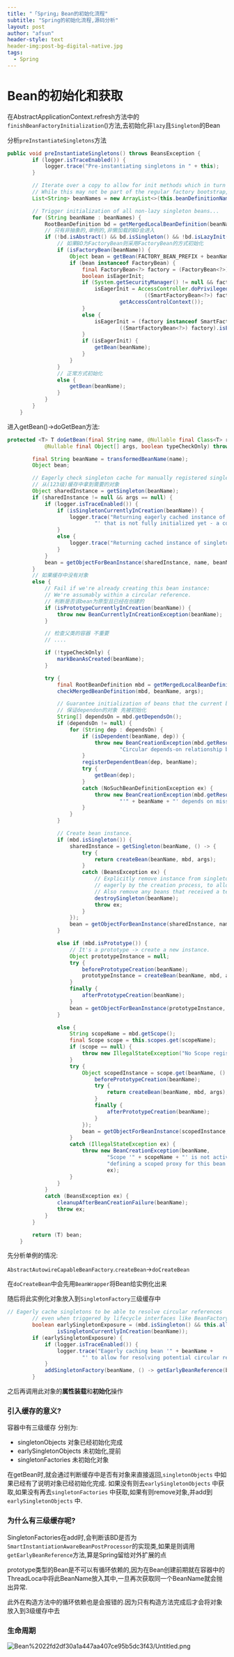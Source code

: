 ```yaml
---
title: "「Spring」Bean的初始化流程"
subtitle: "Spring的初始化流程,源码分析"
layout: post
author: "afsun"
header-style: text
header-img:post-bg-digital-native.jpg
tags:
  - Spring
---
```

# Bean的初始化和获取

在AbstractApplicationContext.refresh方法中的`finishBeanFactoryInitialization`()方法,去初始化非`lazy`且`Singleton`的Bean

分析`preInstantiateSingletons`方法

```java
public void preInstantiateSingletons() throws BeansException {
		if (logger.isTraceEnabled()) {
			logger.trace("Pre-instantiating singletons in " + this);
		}

		// Iterate over a copy to allow for init methods which in turn register new bean definitions.
		// While this may not be part of the regular factory bootstrap, it does otherwise work fine.
		List<String> beanNames = new ArrayList<>(this.beanDefinitionNames);

		// Trigger initialization of all non-lazy singleton beans...
		for (String beanName : beanNames) {
			RootBeanDefinition bd = getMergedLocalBeanDefinition(beanName);
			// 只有非抽象的,单例的,非懒加载的BD会进入
			if (!bd.isAbstract() && bd.isSingleton() && !bd.isLazyInit()) {
				// 如果BD为FactoryBean则采用FactoryBean的方式初始化
				if (isFactoryBean(beanName)) {
					Object bean = getBean(FACTORY_BEAN_PREFIX + beanName);
					if (bean instanceof FactoryBean) {
						final FactoryBean<?> factory = (FactoryBean<?>) bean;
						boolean isEagerInit;
						if (System.getSecurityManager() != null && factory instanceof SmartFactoryBean) {
							isEagerInit = AccessController.doPrivileged((PrivilegedAction<Boolean>)
											((SmartFactoryBean<?>) factory)::isEagerInit,
									getAccessControlContext());
						}
						else {
							isEagerInit = (factory instanceof SmartFactoryBean &&
									((SmartFactoryBean<?>) factory).isEagerInit());
						}
						if (isEagerInit) {
							getBean(beanName);
						}
					}
				}
				// 正常方式初始化
				else {
					getBean(beanName);
				}
			}
		}
	}
```

进入getBean()→doGetBean方法:

```java
protected <T> T doGetBean(final String name, @Nullable final Class<T> requiredType,
			@Nullable final Object[] args, boolean typeCheckOnly) throws BeansException {

		final String beanName = transformedBeanName(name);
		Object bean;

		// Eagerly check singleton cache for manually registered singletons.
		// 从(123级)缓存中拿到需要的对象
		Object sharedInstance = getSingleton(beanName);
		if (sharedInstance != null && args == null) {
			if (logger.isTraceEnabled()) {
				if (isSingletonCurrentlyInCreation(beanName)) {
					logger.trace("Returning eagerly cached instance of singleton bean '" + beanName +
							"' that is not fully initialized yet - a consequence of a circular reference");
				}
				else {
					logger.trace("Returning cached instance of singleton bean '" + beanName + "'");
				}
			}
			bean = getObjectForBeanInstance(sharedInstance, name, beanName, null);
		}
		// 如果缓存中没有对象
		else {
			// Fail if we're already creating this bean instance:
			// We're assumably within a circular reference.
			// 判断是否该bean为原型且已经在创建的
			if (isPrototypeCurrentlyInCreation(beanName)) {
				throw new BeanCurrentlyInCreationException(beanName);
			}

			// 检查父类的容器 不重要
			// ....

			if (!typeCheckOnly) {
				markBeanAsCreated(beanName);
			}

			try {
				final RootBeanDefinition mbd = getMergedLocalBeanDefinition(beanName);
				checkMergedBeanDefinition(mbd, beanName, args);

				// Guarantee initialization of beans that the current bean depends on.
				// 保证dependon的对象 先被初始化
				String[] dependsOn = mbd.getDependsOn();
				if (dependsOn != null) {
					for (String dep : dependsOn) {
						if (isDependent(beanName, dep)) {
							throw new BeanCreationException(mbd.getResourceDescription(), beanName,
									"Circular depends-on relationship between '" + beanName + "' and '" + dep + "'");
						}
						registerDependentBean(dep, beanName);
						try {
							getBean(dep);
						}
						catch (NoSuchBeanDefinitionException ex) {
							throw new BeanCreationException(mbd.getResourceDescription(), beanName,
									"'" + beanName + "' depends on missing bean '" + dep + "'", ex);
						}
					}
				}

				// Create bean instance.
				if (mbd.isSingleton()) {
					sharedInstance = getSingleton(beanName, () -> {
						try {
							return createBean(beanName, mbd, args);
						}
						catch (BeansException ex) {
							// Explicitly remove instance from singleton cache: It might have been put there
							// eagerly by the creation process, to allow for circular reference resolution.
							// Also remove any beans that received a temporary reference to the bean.
							destroySingleton(beanName);
							throw ex;
						}
					});
					bean = getObjectForBeanInstance(sharedInstance, name, beanName, mbd);
				}

				else if (mbd.isPrototype()) {
					// It's a prototype -> create a new instance.
					Object prototypeInstance = null;
					try {
						beforePrototypeCreation(beanName);
						prototypeInstance = createBean(beanName, mbd, args);
					}
					finally {
						afterPrototypeCreation(beanName);
					}
					bean = getObjectForBeanInstance(prototypeInstance, name, beanName, mbd);
				}

				else {
					String scopeName = mbd.getScope();
					final Scope scope = this.scopes.get(scopeName);
					if (scope == null) {
						throw new IllegalStateException("No Scope registered for scope name '" + scopeName + "'");
					}
					try {
						Object scopedInstance = scope.get(beanName, () -> {
							beforePrototypeCreation(beanName);
							try {
								return createBean(beanName, mbd, args);
							}
							finally {
								afterPrototypeCreation(beanName);
							}
						});
						bean = getObjectForBeanInstance(scopedInstance, name, beanName, mbd);
					}
					catch (IllegalStateException ex) {
						throw new BeanCreationException(beanName,
								"Scope '" + scopeName + "' is not active for the current thread; consider " +
								"defining a scoped proxy for this bean if you intend to refer to it from a singleton",
								ex);
					}
				}
			}
			catch (BeansException ex) {
				cleanupAfterBeanCreationFailure(beanName);
				throw ex;
			}
		}

		return (T) bean;
	}
```

先分析单例的情况:

`AbstractAutowireCapableBeanFactory`.`createBean`→`doCreateBean`

在`doCreateBean`中会先用`BeanWrapper`将Bean给实例化出来

随后将此实例化对象放入到`SingletonFactory`三级缓存中

```java
// Eagerly cache singletons to be able to resolve circular references
		// even when triggered by lifecycle interfaces like BeanFactoryAware.
		boolean earlySingletonExposure = (mbd.isSingleton() && this.allowCircularReferences &&
				isSingletonCurrentlyInCreation(beanName));
		if (earlySingletonExposure) {
			if (logger.isTraceEnabled()) {
				logger.trace("Eagerly caching bean '" + beanName +
						"' to allow for resolving potential circular references");
			}
			addSingletonFactory(beanName, () -> getEarlyBeanReference(beanName, mbd, bean));
		}
```

之后再调用此对象的**属性装载**和**初始化**操作

### 引入缓存的意义?

容器中有三级缓存 分别为:

- singletonObjects  对象已经初始化完成
- earlySingletonObjects 未初始化,提前
- singletonFactories 未初始化对象

在getBean时,就会通过判断缓存中是否有对象来直接返回,`singletonObjects` 中如果已经有了说明对象已经初始化完成. 如果没有则去`earlySingletonObjects` 中获取,如果没有再去`singletonFactories` 中获取,如果有则remove对象,并add到`earlySingletonObjects` 中.

### 为什么有三级缓存呢?

SingletonFactories在add时,会判断该BD是否为`SmartInstantiationAwareBeanPostProcessor`的实现类,如果是则调用`getEarlyBeanReference`方法,算是Spring留给对外扩展的点

prototype类型的Bean是不可以有循环依赖的,因为在Bean创建前期就在容器中的ThreadLoca中将此BeanName放入其中,一旦再次获取同一个BeanName就会抛出异常.

此外在构造方法中的循环依赖也是会报错的.因为只有构造方法完成后才会将对象放入到3级缓存中去

### 生命周期

![Bean%2022fd2df30a1a447aa407ce95b5dc3f43/Untitled.png](http://tuchuansun.oss-cn-hangzhou.aliyuncs.com/typora/202005/09/141721-429567.png)